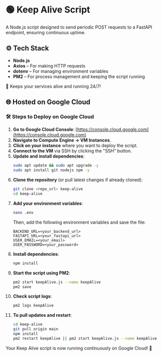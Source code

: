 # 🟢 Keep Alive Script

A Node.js script designed to send periodic POST requests to a FastAPI endpoint, ensuring continuous uptime.

## ⚙️ Tech Stack

- **Node.js**
- **Axios** – For making HTTP requests
- **dotenv** – For managing environment variables
- **PM2** – For process management and keeping the script running

🚀 Keeps your services alive and running 24/7!

## 🌐 Hosted on Google Cloud

### 🛠 Steps to Deploy on Google Cloud

1. **Go to Google Cloud Console**: [https://console.cloud.google.com](https://console.cloud.google.com)
2. **Navigate to Compute Engine → VM Instances**.
3. **Click on your instance** where you want to deploy the script.
4. **Connect to the VM** via SSH by clicking the "SSH" button.
5. **Update and install dependencies**:
   ```sh
   sudo apt update && sudo apt upgrade -y
   sudo apt install git nodejs npm -y
   ```
6. **Clone the repository** (or pull latest changes if already cloned):
   ```sh
   git clone <repo_url> keep-alive
   cd keep-alive
   ```
7. **Add your environment variables**:
   ```sh
   nano .env
   ```
   Then, add the following environment variables and save the file:
   ```
   BACKEND_URL=<your_backend_url>
   FASTAPI_URL=<your_fastapi_url>
   USER_EMAIL=<your_email>
   USER_PASSWORD=<your_password>
   ```
8. **Install dependencies**:
   ```sh
   npm install
   ```
9. **Start the script using PM2**:
   ```sh
   pm2 start keepAlive.js --name keepAlive
   pm2 save
   ```
10. **Check script logs**:
    ```sh
    pm2 logs keepAlive
    ```
11. **To pull updates and restart**:
    ```sh
    cd keep-alive
    git pull origin main
    npm install
    pm2 restart keepAlive || pm2 start keepAlive.js --name keepAlive
    ```

Your Keep Alive script is now running continuously on Google Cloud! 🚀
